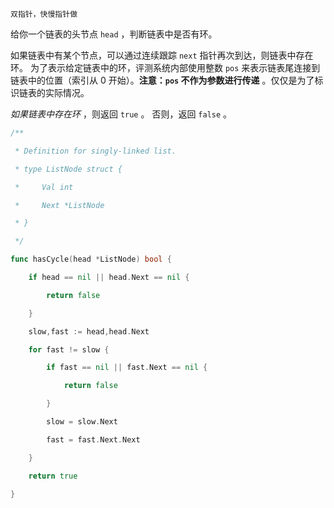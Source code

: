 ```
双指针，快慢指针做
```
给你一个链表的头节点 `head` ，判断链表中是否有环。

如果链表中有某个节点，可以通过连续跟踪 `next` 指针再次到达，则链表中存在环。 为了表示给定链表中的环，评测系统内部使用整数 `pos` 来表示链表尾连接到链表中的位置（索引从 0 开始）。**注意：`pos` 不作为参数进行传递** 。仅仅是为了标识链表的实际情况。

_如果链表中存在环_ ，则返回 `true` 。 否则，返回 `false` 。
```go
/**

 * Definition for singly-linked list.

 * type ListNode struct {

 *     Val int

 *     Next *ListNode

 * }

 */

func hasCycle(head *ListNode) bool {

    if head == nil || head.Next == nil {

        return false

    }

    slow,fast := head,head.Next

    for fast != slow {

        if fast == nil || fast.Next == nil {

            return false

        }

        slow = slow.Next

        fast = fast.Next.Next

    }

    return true

}
```


